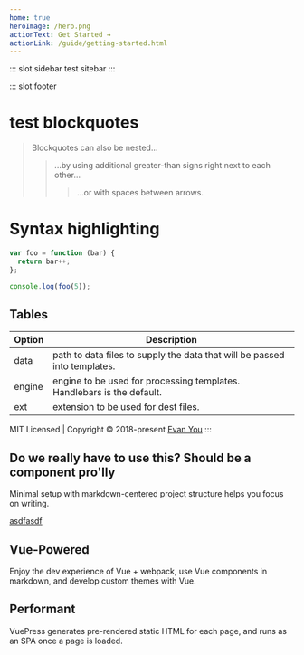 ```yaml
---
home: true
heroImage: /hero.png
actionText: Get Started →
actionLink: /guide/getting-started.html
---
```


::: slot sidebar
test sitebar
:::

::: slot footer
# test blockquotes

> Blockquotes can also be nested...
>> ...by using additional greater-than signs right next to each other...
> > > ...or with spaces between arrows.

# Syntax highlighting

``` js
var foo = function (bar) {
  return bar++;
};

console.log(foo(5));
```

## Tables

| Option | Description |
| ------ | ----------- |
| data   | path to data files to supply the data that will be passed into templates. |
| engine | engine to be used for processing templates. Handlebars is the default. |
| ext    | extension to be used for dest files. |

MIT Licensed | Copyright © 2018-present [Evan You](https://github.com/yyx990803)
:::


<div class="features">
  <div class="feature">
    <h2>Do we really have to use this? Should be a component pro'lly</h2>
    <p>Minimal setup with markdown-centered project structure helps you focus on writing.</p>
    <a href="asdfasdfa">asdfasdf</a>
  </div>
  <div class="feature">
    <h2>Vue-Powered</h2>
    <p>Enjoy the dev experience of Vue + webpack, use Vue components in markdown, and develop custom themes with Vue.</p>
  </div>
  <div class="feature">
    <h2>Performant</h2>
    <p>VuePress generates pre-rendered static HTML for each page, and runs as an SPA once a page is loaded.</p>
  </div>
</div>
